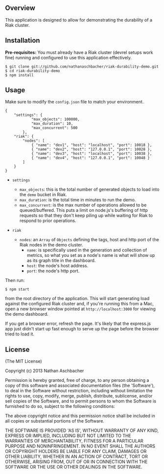 ## Overview

This application is designed to allow for demonstrating the durability of a Riak cluster.

## Installation

**Pre-requisites:** You must already have a Riak cluster (devrel setups work fine) running and configured to use this application effectively.

	$ git clone git://github.com/nathanaschbacher/riak-durability-demo.git
	$ cd riak-durability-demo
	$ npm install

## Usage

Make sure to modify the `config.json` file to match your environment.

```
{
	"settings": {
			"max_objects": 100000,
			"max_duration": 10,
			"max_concurrent": 500
		},
	"riak": {
		"nodes": [
			{ "name": "dev1", "host": "localhost", "port": 10018 },
			{ "name": "dev2", "host": "127.0.0.1", "port": 10028 },
			{ "name": "dev3", "host": "localhost", "port": 10038 },
			{ "name": "dev4", "host": "127.0.0.1", "port": 10048 }
		]
	}
}
```

* `settings`
    * `max_objects`: this is the total number of generated objects to load into the `demo` bucket in Riak.
    * `max_duration`: is the total time in minutes to run the demo.
    * `max_concurrent`: is the max number of operations allowed to be queued/buffered.  This puts a limit on node.js's buffering of http requests so that they don't keep piling up while waiting for Riak to respond to prior operations.

* `riak`
    * `nodes`: an `Array` of `Objects` defining the tags, host and http port of the Riak nodes in the demo cluster.
        * `name`: is specifically used in the generation and collection of metrics, so what you set as a node's name is what will show up as its graph title in the dashboard.
        * `host`: the node's host address.
        * `port`: the node's http port.


Then run: 

    $ npm start 
    
from the root directory of the application.  This will start generating load against the configured Riak cluster and, if you're running this from a Mac, open a new browser window pointed at `http://localhost:3000` for viewing the demo dashboard.  

If you get a browser error, refresh the page.  It's likely that the express.js app just didn't start up fast enough to serve up the page before the browser tried to load it.

## License

(The MIT License)

Copyright (c) 2013 Nathan Aschbacher

Permission is hereby granted, free of charge, to any person obtaining
a copy of this software and associated documentation files (the
'Software'), to deal in the Software without restriction, including
without limitation the rights to use, copy, modify, merge, publish,
distribute, sublicense, and/or sell copies of the Software, and to
permit persons to whom the Software is furnished to do so, subject to
the following conditions:

The above copyright notice and this permission notice shall be
included in all copies or substantial portions of the Software.

THE SOFTWARE IS PROVIDED 'AS IS', WITHOUT WARRANTY OF ANY KIND,
EXPRESS OR IMPLIED, INCLUDING BUT NOT LIMITED TO THE WARRANTIES OF
MERCHANTABILITY, FITNESS FOR A PARTICULAR PURPOSE AND NONINFRINGEMENT.
IN NO EVENT SHALL THE AUTHORS OR COPYRIGHT HOLDERS BE LIABLE FOR ANY
CLAIM, DAMAGES OR OTHER LIABILITY, WHETHER IN AN ACTION OF CONTRACT,
TORT OR OTHERWISE, ARISING FROM, OUT OF OR IN CONNECTION WITH THE
SOFTWARE OR THE USE OR OTHER DEALINGS IN THE SOFTWARE.